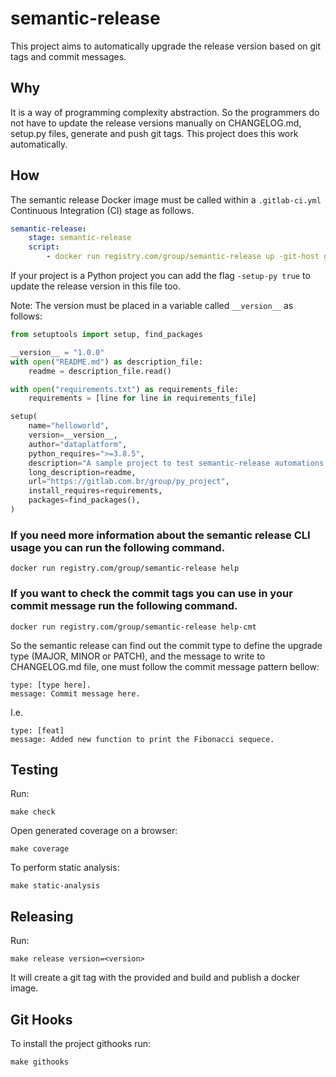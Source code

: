 # semantic-release

This project aims to automatically upgrade the release version based on git tags and commit messages.

## Why

It is a way of programming complexity abstraction. So the programmers do not have to update the release versions manually on CHANGELOG.md, setup.py files, generate and push git tags.
This project does this work automatically.

## How

The semantic release Docker image must be called within a `.gitlab-ci.yml` Continuous Integration (CI) stage as follows.

```yaml
semantic-release:
    stage: semantic-release
    script:
        - docker run registry.com/group/semantic-release up -git-host gitHostHere -git-group gitGroupNameHere -git-project gitProjectHere
```

If your project is a Python project you can add the flag `-setup-py true` to update the release version in this file too.

Note: The version must be placed in a variable called `__version__` as follows:

```py
from setuptools import setup, find_packages

__version__ = "1.0.0"
with open("README.md") as description_file:
    readme = description_file.read()

with open("requirements.txt") as requirements_file:
    requirements = [line for line in requirements_file]

setup(
    name="helloworld",
    version=__version__,
    author="dataplatform",
    python_requires=">=3.8.5",
    description="A sample project to test semantic-release automations.",
    long_description=readme,
    url="https://gitlab.com.br/group/py_project",
    install_requires=requirements,
    packages=find_packages(),
)
```

 ### If you need more information about the semantic release CLI usage you can run the following command.

```
docker run registry.com/group/semantic-release help
```

### If you want to check the commit tags you can use in your commit message run the following command.

```
docker run registry.com/group/semantic-release help-cmt
```

So the semantic release can find out the commit type to define the upgrade type (MAJOR, MINOR or PATCH), and the message to write to CHANGELOG.md file, one must follow the commit message pattern bellow:


```
type: [type here].
message: Commit message here.
```

I.e.
```
type: [feat]
message: Added new function to print the Fibonacci sequece.
```

## Testing

Run:

```
make check
```
Open generated coverage on a browser:

```
make coverage
```
To perform static analysis:

```
make static-analysis
```

## Releasing

Run:

```
make release version=<version>
```

It will create a git tag with the provided **<version>**
and build and publish a docker image.

## Git Hooks

To install the project githooks run:

```
make githooks
```
